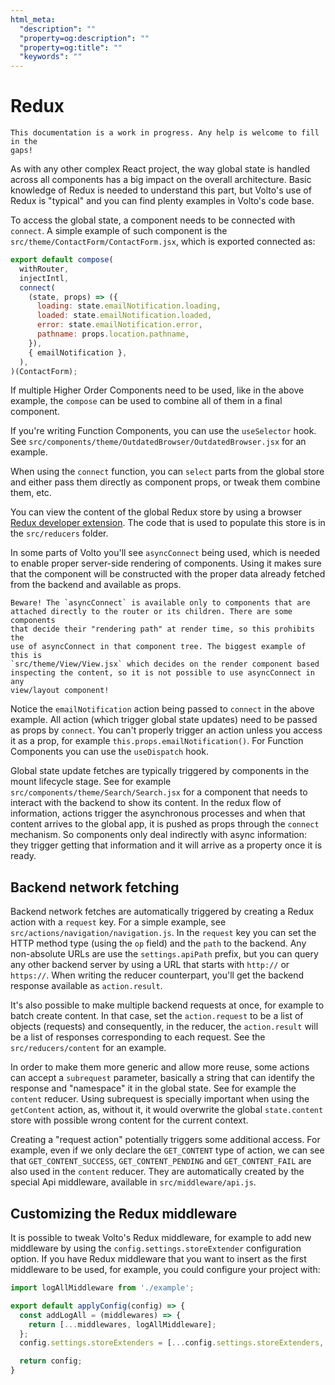 ```yaml
---
html_meta:
  "description": ""
  "property=og:description": ""
  "property=og:title": ""
  "keywords": ""
---
```


# Redux

```{note}
This documentation is a work in progress. Any help is welcome to fill in the
gaps!
```

As with any other complex React project, the way global state is handled
across all components has a big impact on the overall architecture. Basic
knowledge of Redux is needed to understand this part, but Volto's use of Redux
is "typical" and you can find plenty examples in Volto's code base.

To access the global state, a component needs to be connected with `connect`.
A simple example of such component is the
`src/theme/ContactForm/ContactForm.jsx`, which is exported connected as:

```js
export default compose(
  withRouter,
  injectIntl,
  connect(
    (state, props) => ({
      loading: state.emailNotification.loading,
      loaded: state.emailNotification.loaded,
      error: state.emailNotification.error,
      pathname: props.location.pathname,
    }),
    { emailNotification },
  ),
)(ContactForm);
```

If multiple Higher Order Components need to be used, like in the above example,
the `compose` can be used to combine all of them in a final component.

If you're writing Function Components, you can use the `useSelector` hook. See
`src/components/theme/OutdatedBrowser/OutdatedBrowser.jsx` for an example.

When using the `connect` function, you can `select` parts from the global store
and either pass them directly as component props, or tweak them combine them,
etc.

You can view the content of the global Redux store by using a browser [Redux
developer extension](https://chrome.google.com/webstore/detail/redux-devtools/lmhkpmbekcpmknklioeibfkpmmfibljd).
The code that is used to populate this store is in the `src/reducers` folder.

In some parts of Volto you'll see `asyncConnect` being used, which is needed to
enable proper server-side rendering of components. Using it makes sure that the
component will be constructed with the proper data already fetched from the
backend and available as props.

```{note}
Beware! The `asyncConnect` is available only to components that are
attached directly to the router or its children. There are some components
that decide their "rendering path" at render time, so this prohibits the
use of asyncConnect in that component tree. The biggest example of this is
`src/theme/View/View.jsx` which decides on the render component based
inspecting the content, so it is not possible to use asyncConnect in any
view/layout component!
```

Notice the `emailNotification` action being passed to `connect` in the above
example. All action (which trigger global state updates) need to be passed as
props by `connect`. You can't properly trigger an action unless you access it
as a prop, for example `this.props.emailNotification()`. For Function
Components you can use the `useDispatch` hook.

Global state update fetches are typically triggered by components in the mount
lifecycle stage. See for example `src/components/theme/Search/Search.jsx` for
a component that needs to interact with the backend to show its content. In the
redux flow of information, actions trigger the asynchronous processes and when
that content arrives to the global app, it is pushed as props through the
`connect` mechanism. So components only deal indirectly with async information:
they trigger getting that information and it will arrive as a property once it
is ready.

## Backend network fetching

Backend network fetches are automatically triggered by creating a Redux action
with a `request` key. For a simple example, see
`src/actions/navigation/navigation.js`. In the `request` key you can set the
HTTP method type (using the `op` field) and the `path` to the backend. Any
non-absolute URLs are use the `settings.apiPath` prefix, but you can query any
other backend server by using a URL that starts with `http://` or `https://`.
When writing the reducer counterpart, you'll get the backend response available
as `action.result`.

It's also possible to make multiple backend requests at once, for example to
batch create content. In that case, set the `action.request` to be a list of
objects (requests) and consequently, in the reducer, the `action.result` will
be a list of responses corresponding to each request. See the
`src/reducers/content` for an example.

In order to make them more generic and allow more reuse, some actions can
accept a `subrequest` parameter, basically a string that can identify the
response and "namespace" it in the global state. See for example the `content`
reducer. Using subrequest is specially important when using the `getContent`
action, as, without it, it would overwrite the global `state.content` store
with possible wrong content for the current context.

Creating a "request action" potentially triggers some additional access. For
example, even if we only declare the `GET_CONTENT` type of action, we can see
that `GET_CONTENT_SUCCESS`, `GET_CONTENT_PENDING` and `GET_CONTENT_FAIL` are
also used in the `content` reducer. They are automatically created by the
special Api middleware, available in `src/middleware/api.js`.

## Customizing the Redux middleware

It is possible to tweak Volto's Redux middleware, for example to add new
middleware by using the `config.settings.storeExtender` configuration option.
If you have Redux middleware that you want to insert as the first middleware to
be used, for example, you could configure your project with:

```js
import logAllMiddleware from './example';

export default applyConfig(config) => {
  const addLogAll = (middlewares) => {
    return [...middlewares, logAllMiddleware];
  };
  config.settings.storeExtenders = [...config.settings.storeExtenders, addlogAll];

  return config;
}
```
